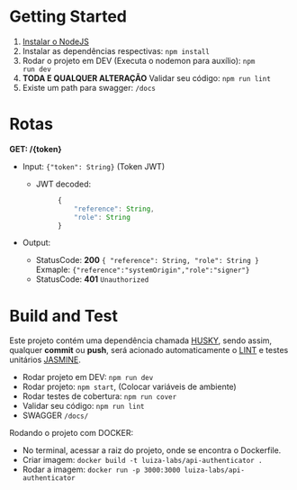 # Getting Started
1.	[Instalar o NodeJS](https://nodejs.org/en/)
2.	Instalar as dependências respectivas: <code>npm install</code>
3.	Rodar o projeto em DEV (Executa o nodemon para auxílio): <code>npm run dev</code>
4. <strong>TODA E QUALQUER ALTERAÇÃO</strong> Validar seu código: <code>npm run lint</code>
4. Existe um path para swagger: <code>/docs</code>

# Rotas

<b><strong>GET: </strong>/{token}</b>
<ul>
	<li>Input: <code>{"token": String}</code> (Token JWT)</li>
	<ul>
		<li>JWT decoded:</li>
	</ul>
</ul>

```javascript
			{
				"reference": String,
				"role": String
			}
```
<ul>
	<li>Output:</li>
	<ul>
		<li>StatusCode: <strong>200</strong> 
			<code>{ "reference": String, "role": String }</code> Exmaple: <code>{"reference":"systemOrigin","role":"signer"}</code>
		</li>
		<li>StatusCode: <strong>401</strong> 
			<code>Unauthorized</code>
		</li>
	</ul>
</ul>

# Build and Test

Este projeto contém uma dependência chamada [HUSKY](https://www.npmjs.com/package/husky), sendo assim, qualquer <b>commit</b> ou <b>push</b>, será acionado automaticamente o [LINT](https://www.npmjs.com/package/eslint) e testes unitários [JASMINE](https://jasmine.github.io/setup/nodejs.html).

<ul>
    <li>
        Rodar projeto em DEV: <code>npm run dev</code>
    </li>
    <li>
        Rodar projeto: <code>npm start</code>, (Colocar variáveis de ambiente)
    </li>
    <li>
        Rodar testes de cobertura: <code>npm run cover</code>
    </li>
    <li>
        Validar seu código: <code>npm run lint</code>
    </li>
    <li>
		SWAGGER <code>/docs/</code>
    </li>
</ul>

Rodando o projeto com DOCKER:

<ul>
	<li>
		No terminal, acessar a raiz do projeto, onde se encontra o Dockerfile.
	</li>
    <li>
        Criar imagem: <code>docker build -t luiza-labs/api-authenticator .</code>
    </li>
    <li>
        Rodar a imagem: <code>docker run -p 3000:3000 luiza-labs/api-authenticator</code>
    </li>
</ul>